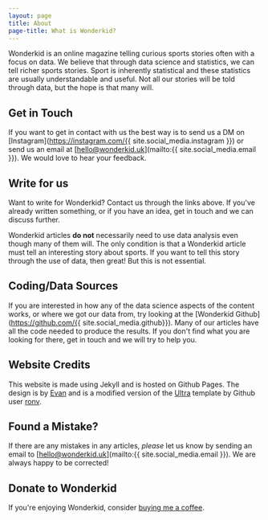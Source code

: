 ```yaml
---
layout: page
title: About
page-title: What is Wonderkid?
---
```


Wonderkid is an online magazine telling curious sports stories often with a focus on data. We believe that through data science and statistics, we can tell richer sports stories. Sport is inherently statistical and these statistics are usually understandable and useful. Not all our stories will be told through data, but the hope is that many will.

## Get in Touch

If you want to get in contact with us the best way is to send us a DM on [Instagram](https://instagram.com/{{ site.social_media.instagram }}) or send us an email at [hello@wonderkid.uk](mailto:{{ site.social_media.email }}). We would love to hear your feedback.

## Write for us

Want to write for Wonderkid? Contact us through the links above. If you've already written something, or if you have an idea, get in touch and we can discuss further.

Wonderkid articles __do not__ necessarily need to use data analysis even though many of them will. The only condition is that a Wonderkid article must tell an interesting story about sports. If you want to tell this story through the use of data, then great! But this is not essential.  

## Coding/Data Sources

If you are interested in how any of the data science aspects of the content works, or where we got our data from, try looking at the [Wonderkid Github](https://github.com/{{ site.social_media.github}}). Many of our articles have all the code needed to produce the results. If you don't find what you are looking for there, get in touch and we will try to help you.

## Website Credits

This website is made using Jekyll and is hosted on Github Pages. The design is by [Evan](https://github.com/Evan-Moss) and is a modified version of the [Ultra](https://github.com/ronv/ultra) template by Github user [ronv](https://github.com/ronv).

## Found a Mistake?

If there are any mistakes in any articles, _please_ let us know by sending an email to [hello@wonderkid.uk](mailto:{{ site.social_media.email }}). We are always happy to be corrected!

## Donate to Wonderkid

If you're enjoying Wonderkid, consider [buying me a coffee](https://ko-fi.com/evanmoss).

<script type='text/javascript' src='https://ko-fi.com/widgets/widget_2.js'></script><script type='text/javascript'>kofiwidget2.init('Buy me a Coffee', '#489dc2', 'T6T43O0TZ');kofiwidget2.draw();</script>
